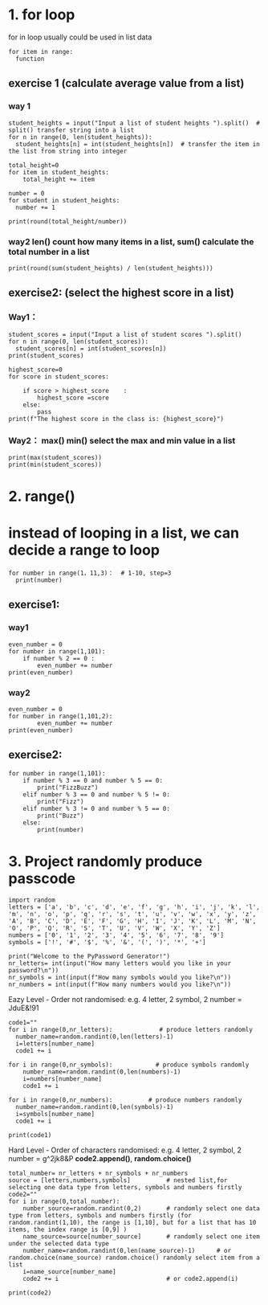# 1. for loop 
for in loop usually could be used in list data 
```
for item in range: 
  function
 ``` 
## exercise 1 (calculate average value from a list)
### way 1
```
student_heights = input("Input a list of student heights ").split()  # split() transfer string into a list 
for n in range(0, len(student_heights)):
  student_heights[n] = int(student_heights[n])  # transfer the item in the list from string into integer

total_height=0
for item in student_heights:
    total_height += item

number = 0 
for student in student_heights:
  number += 1

print(round(total_height/number))
```
### way2 len() count how many items in a list,   sum() calculate the total number in a list 
```
print(round(sum(student_heights) / len(student_heights)))
```
## exercise2: (select the highest score in a list)
### Way1：
```
student_scores = input("Input a list of student scores ").split()
for n in range(0, len(student_scores)):
  student_scores[n] = int(student_scores[n])
print(student_scores)

highest_score=0 
for score in student_scores: 

    if score > highest_score    :
        highest_score =score
    else: 
        pass
print(f"The highest score in the class is: {highest_score}")
```
### Way2： max() min() select the max and min value in a list
```
print(max(student_scores))
print(min(student_scores))
```
# 2. range()
# instead of looping in a list, we can decide a range to loop 
```
for number in range(1，11,3)：  # 1-10, step=3
  print(number)
 ```
## exercise1: 
### way1 
```
even_number = 0
for number in range(1,101):
    if number % 2 == 0 : 
        even_number += number 
print(even_number)
```
### way2 
```
even_number = 0
for number in range(1,101,2):
        even_number += number 
print(even_number)
```
## exercise2: 
```
for number in range(1,101):
    if number % 3 == 0 and number % 5 == 0:
        print("FizzBuzz")
    elif number % 3 == 0 and number % 5 != 0:
        print("Fizz")
    elif number % 3 != 0 and number % 5 == 0:
        print("Buzz")
    else: 
        print(number)
  ```
# 3. Project randomly produce passcode
```
import random
letters = ['a', 'b', 'c', 'd', 'e', 'f', 'g', 'h', 'i', 'j', 'k', 'l', 'm', 'n', 'o', 'p', 'q', 'r', 's', 't', 'u', 'v', 'w', 'x', 'y', 'z', 'A', 'B', 'C', 'D', 'E', 'F', 'G', 'H', 'I', 'J', 'K', 'L', 'M', 'N', 'O', 'P', 'Q', 'R', 'S', 'T', 'U', 'V', 'W', 'X', 'Y', 'Z']
numbers = ['0', '1', '2', '3', '4', '5', '6', '7', '8', '9']
symbols = ['!', '#', '$', '%', '&', '(', ')', '*', '+']

print("Welcome to the PyPassword Generator!")
nr_letters= int(input("How many letters would you like in your password?\n")) 
nr_symbols = int(input(f"How many symbols would you like?\n"))
nr_numbers = int(input(f"How many numbers would you like?\n"))
```

Eazy Level - Order not randomised:
e.g. 4 letter, 2 symbol, 2 number = JduE&!91
```
code1=""
for i in range(0,nr_letters):             # produce letters randomly
  number_name=random.randint(0,len(letters)-1)     
  i=letters[number_name]
  code1 += i
  
for i in range(0,nr_symbols):            # produce symbols randomly
    number_name=random.randint(0,len(numbers)-1)
    i=numbers[number_name]
    code1 += i
  
for i in range(0,nr_numbers):          # produce numbers randomly
  number_name=random.randint(0,len(symbols)-1)
  i=symbols[number_name]
  code1 += i 
 
print(code1)
```
Hard Level - Order of characters randomised: 
e.g. 4 letter, 2 symbol, 2 number = g^2jk8&P 
__code2.append()__, __random.choice()__ 
```
total_number= nr_letters + nr_symbols + nr_numbers
source = [letters,numbers,symbols]          # nested list,for selecting one data type from letters, symbols and numbers firstly
code2=""
for i in range(0,total_number):
    number_source=random.randint(0,2)       # randomly select one data type from letters, symbols and numbers firstly (for random.randint(1,10), the range is [1,10], but for a list that has 10 items, the index range is [0,9] )
    name_source=source[number_source]       # randomly select one item under the selected data type 
    number_name=random.randint(0,len(name_source)-1)      # or random.choice(name_source) random.choice() randomly select item from a list 
    i=name_source[number_name]
    code2 += i                              # or code2.append(i)

print(code2)
```     
